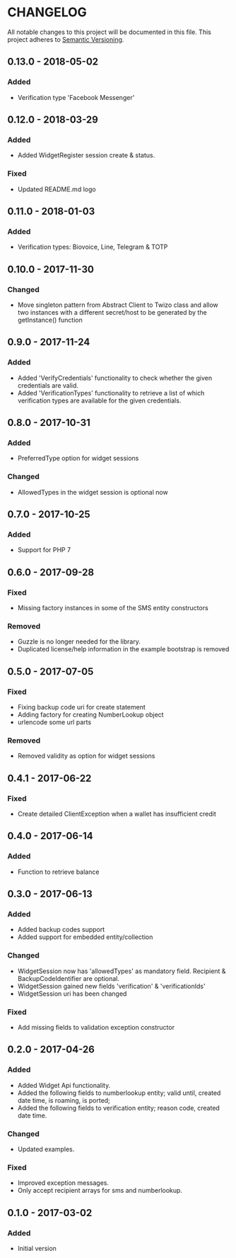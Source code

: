 CHANGELOG
=========

All notable changes to this project will be documented in this file.
This project adheres to [Semantic Versioning](http://semver.org/).

## 0.13.0 - 2018-05-02
### Added
- Verification type 'Facebook Messenger'

## 0.12.0 - 2018-03-29
### Added
- Added WidgetRegister session create & status.

### Fixed
- Updated README.md logo

## 0.11.0 - 2018-01-03
### Added
- Verification types: Biovoice, Line, Telegram & TOTP

## 0.10.0 - 2017-11-30
### Changed
- Move singleton pattern from Abstract Client to Twizo class and allow two instances with a different secret/host to be generated by the getInstance() function

## 0.9.0 - 2017-11-24
### Added
- Added 'VerifyCredentials' functionality to check whether the given credentials are valid.
- Added 'VerificationTypes' functionality to retrieve a list of which verification types are available for the given credentials.

## 0.8.0 - 2017-10-31
### Added
- PreferredType option for widget sessions

### Changed
- AllowedTypes in the widget session is optional now

## 0.7.0 - 2017-10-25
### Added
- Support for PHP 7

## 0.6.0 - 2017-09-28
### Fixed
- Missing factory instances in some of the SMS entity constructors

### Removed
- Guzzle is no longer needed for the library.
- Duplicated license/help information in the example bootstrap is removed

## 0.5.0 - 2017-07-05
### Fixed
- Fixing backup code uri for create statement
- Adding factory for creating NumberLookup object
- urlencode some url parts

### Removed
- Removed validity as option for widget sessions

## 0.4.1 - 2017-06-22
### Fixed
- Create detailed ClientException when a wallet has insufficient credit

## 0.4.0 - 2017-06-14
### Added
- Function to retrieve balance

## 0.3.0 - 2017-06-13
### Added
- Added backup codes support
- Added support for embedded entity/collection

### Changed
- WidgetSession now has 'allowedTypes' as mandatory field. Recipient & BackupCodeIdentifier are optional.
- WidgetSession gained new fields 'verification' & 'verificationIds'
- WidgetSession uri has been changed

### Fixed
- Add missing fields to validation exception constructor

## 0.2.0 - 2017-04-26
### Added
- Added Widget Api functionality.
- Added the following fields to numberlookup entity; valid until, created date time, is roaming, is ported;
- Added the following fields to verification entity; reason code, created date time.

### Changed
- Updated examples.

### Fixed
- Improved exception messages.
- Only accept recipient arrays for sms and numberlookup.

## 0.1.0 - 2017-03-02
### Added
- Initial version
